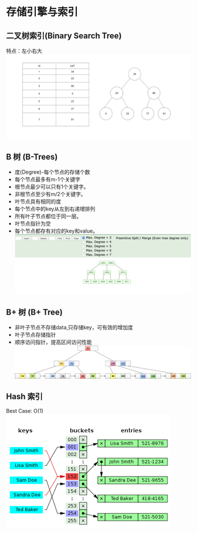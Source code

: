 # 存储引擎与索引

## 二叉树索引(Binary Search Tree)
特点：左小右大
![BST](./images/BST.png)

## B 树 (B-Trees)
*   度(Degree)-每个节点的存储个数
*   每个节点最多有m-1个关键字
*   根节点最少可以只有1个关键字。
*   非根节点至少有m/2个关键字。
*   叶节点具有相同的度
*   每个节点中的key从左到右递增排列
*   所有叶子节点都位于同一层。
*   叶节点指针为空
*   每个节点都存有对应的key和value。
![BTree](./images/BTree.png)

## B+ 树 (B+ Tree)
*   非叶子节点不存储data,只存储key，可有效的增加度
*   叶子节点存储指针
*   顺序访问指针，提高区间访问性能
![BplusTree](./images/BplusTree.png)

## Hash 索引
Best Case: O(1)
![HashIndex](./images/HashIndex.png)